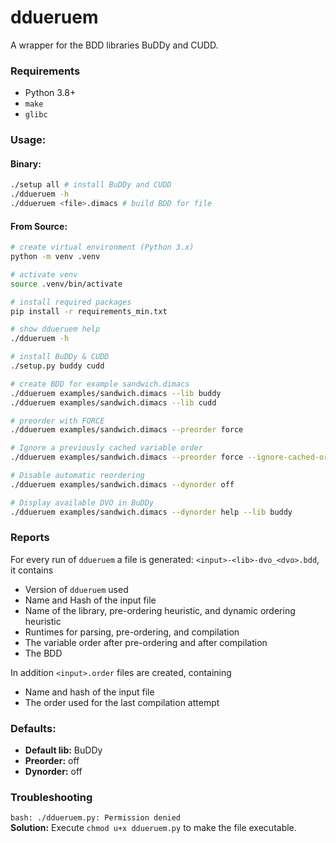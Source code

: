 # ddueruem
A wrapper for the BDD libraries BuDDy and CUDD.

### Requirements
* Python 3.8+
* `make`
* `glibc`

### Usage:
#### Binary:
```bash
./setup all # install BuDDy and CUDD
./ddueruem -h
./ddueruem <file>.dimacs # build BDD for file 
```
#### From Source:
```bash
# create virtual environment (Python 3.x)
python -m venv .venv

# activate venv
source .venv/bin/activate

# install required packages
pip install -r requirements_min.txt

# show ddueruem help
./ddueruem -h

# install BuDDy & CUDD
./setup.py buddy cudd

# create BDD for example sandwich.dimacs
./ddueruem examples/sandwich.dimacs --lib buddy 
./ddueruem examples/sandwich.dimacs --lib cudd

# preorder with FORCE
./ddueruem examples/sandwich.dimacs --preorder force

# Ignore a previously cached variable order
./ddueruem examples/sandwich.dimacs --preorder force --ignore-cached-order

# Disable automatic reordering
./ddueruem examples/sandwich.dimacs --dynorder off

# Display available DVO in BuDDy
./ddueruem examples/sandwich.dimacs --dynorder help --lib buddy
```
### Reports
For every run of `ddueruem` a file is generated: `<input>-<lib>-dvo_<dvo>.bdd`, it contains
* Version of `ddueruem` used
* Name and Hash of the input file
* Name of the library, pre-ordering heuristic, and dynamic ordering heuristic
* Runtimes for parsing, pre-ordering, and compilation
* The variable order after pre-ordering and after compilation
* The BDD

In addition `<input>.order` files are created, containing
* Name and hash of the input file
* The order used for the last compilation attempt

### Defaults:
* **Default lib:** BuDDy
* **Preorder:** off
* **Dynorder:** off

### Troubleshooting
`bash: ./ddueruem.py: Permission denied` <br>
**Solution:** Execute `chmod u+x ddueruem.py` to make the file executable.
